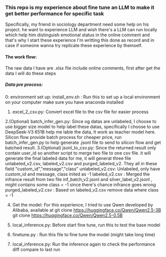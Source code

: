 ### This repo is my experience about fine tune an LLM to make it get better performance for specific task

Specifically, my friend in sociology department need some help on his project. he want to experience LLM and wish there's a LLM can run locally which help him distinguish emotional status in the online comment and that's why I start these experience
I'm writting this done as record and in case if someone wanna try replicate these experience by themself. 


#### The work flow: 
The raw data I have are .xlsx file include online comments, first after get the data I will do these steps

##### Data pre process:
0: environment set up:
install_env.sh : Run this to set up a local environment on your computer make sure you have anaconda installed 

1. excel_2_csv.py: Convert excel file to the csv file for easier process  

2.(Optional) 
batch_infer_gen.py: Since og datas are unlabeled, I choose to use bigger size model to help label these datas, specifically I choose to use DeepSeek-V3 651B help me lable the data, It work as teacher model here. 
Silicon flow provide batch process for cheaper price, run batch_infer_gen.py to help generate .jsonl file to send to silicon flow and get batched result. 
3.(Optional)
jsonl_to_csv.py:  Since the returned result only contain user_id so another script to merge two file to one csv file. it will generate the final labeled data for me, it will generat three file 
unlabeled_v2.csv, labeled_v2.csv and purged_labeled_v2. They all in these field "custom_id","message","class"
unlabeled_v2.csv: Unlabeled, only have custom_id and message, class inited as -1 
labeled_v2.csv : Merged the infrance result from two file inf_batch_v2.jsonl and silver_label_v2.jsonl , might contains some class = -1 since there's chance infrance goes wrong
purged_labeled_v2.csv : Based on labeled_v2.csv remove data where class = -1

4. Get the model:
For this experience, I tried to use Qwen developed by Alibaba, available at 
git clone https://huggingface.co/Qwen/Qwen2.5-3B
git clone https://huggingface.co/Qwen/Qwen2.5-0.5B


5. local_inference.py: Before start fine tune, run this to test the base model 

6. finetune.py : Run this file to fine tune the model (might take long time)

7. local_inference.py: Run the inference again to check the performance diff compare to last run


    
    
    